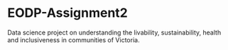 # EODP-Assignment2
Data science project on understanding the livability, sustainability, health and inclusiveness in communities of Victoria.
